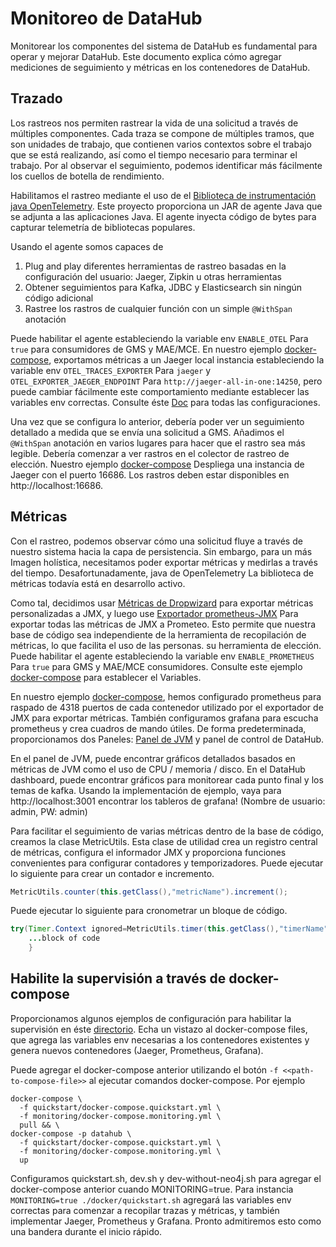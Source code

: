 # Monitoreo de DataHub

Monitorear los componentes del sistema de DataHub es fundamental para operar y mejorar DataHub. Este documento explica cómo agregar
mediciones de seguimiento y métricas en los contenedores de DataHub.

## Trazado

Los rastreos nos permiten rastrear la vida de una solicitud a través de múltiples componentes. Cada traza se compone de múltiples tramos, que
son unidades de trabajo, que contienen varios contextos sobre el trabajo que se está realizando, así como el tiempo necesario para terminar el trabajo. Por
al observar el seguimiento, podemos identificar más fácilmente los cuellos de botella de rendimiento.

Habilitamos el rastreo mediante el uso de
el [Biblioteca de instrumentación java OpenTelemetry](https://github.com/open-telemetry/opentelemetry-java-instrumentation).
Este proyecto proporciona un JAR de agente Java que se adjunta a las aplicaciones Java. El agente inyecta código de bytes para capturar
telemetría de bibliotecas populares.

Usando el agente somos capaces de

1.  Plug and play diferentes herramientas de rastreo basadas en la configuración del usuario: Jaeger, Zipkin u otras herramientas
2.  Obtener seguimientos para Kafka, JDBC y Elasticsearch sin ningún código adicional
3.  Rastree los rastros de cualquier función con un simple `@WithSpan` anotación

Puede habilitar el agente estableciendo la variable env `ENABLE_OTEL` Para `true` para consumidores de GMS y MAE/MCE. En nuestro
ejemplo [docker-compose](../../docker/monitoring/docker-compose.monitoring.yml), exportamos métricas a un Jaeger local
instancia estableciendo la variable env `OTEL_TRACES_EXPORTER` Para `jaeger`
y `OTEL_EXPORTER_JAEGER_ENDPOINT` Para `http://jaeger-all-in-one:14250`, pero puede cambiar fácilmente este comportamiento mediante
establecer las variables env correctas. Consulte
éste [Doc](https://github.com/open-telemetry/opentelemetry-java/blob/main/sdk-extensions/autoconfigure/README.md) para
todas las configuraciones.

Una vez que se configura lo anterior, debería poder ver un seguimiento detallado a medida que se envía una solicitud a GMS. Añadimos
el `@WithSpan` anotación en varios lugares para hacer que el rastro sea más legible. Debería comenzar a ver rastros en el
colector de rastreo de elección. Nuestro ejemplo [docker-compose](../../docker/monitoring/docker-compose.monitoring.yml) Despliega
una instancia de Jaeger con el puerto 16686. Los rastros deben estar disponibles en http://localhost:16686.

## Métricas

Con el rastreo, podemos observar cómo una solicitud fluye a través de nuestro sistema hacia la capa de persistencia. Sin embargo, para un más
Imagen holística, necesitamos poder exportar métricas y medirlas a través del tiempo. Desafortunadamente, java de OpenTelemetry
La biblioteca de métricas todavía está en desarrollo activo.

Como tal, decidimos usar [Métricas de Dropwizard](https://metrics.dropwizard.io/4.2.0/) para exportar métricas personalizadas a JMX,
y luego use [Exportador prometheus-JMX](https://github.com/prometheus/jmx_exporter) Para exportar todas las métricas de JMX a
Prometeo. Esto permite que nuestra base de código sea independiente de la herramienta de recopilación de métricas, lo que facilita el uso de las personas.
su herramienta de elección. Puede habilitar el agente estableciendo la variable env `ENABLE_PROMETHEUS` Para `true` para GMS y MAE/MCE
consumidores. Consulte este ejemplo [docker-compose](../../docker/monitoring/docker-compose.monitoring.yml) para establecer el
Variables.

En nuestro ejemplo [docker-compose](../../docker/monitoring/docker-compose.monitoring.yml), hemos configurado prometheus para
raspado de 4318 puertos de cada contenedor utilizado por el exportador de JMX para exportar métricas. También configuramos grafana para
escucha prometheus y crea cuadros de mando útiles. De forma predeterminada, proporcionamos dos
Paneles: [Panel de JVM](https://grafana.com/grafana/dashboards/14845) y panel de control de DataHub.

En el panel de JVM, puede encontrar gráficos detallados basados en métricas de JVM como el uso de CPU / memoria / disco. En el DataHub
dashboard, puede encontrar gráficos para monitorear cada punto final y los temas de kafka. Usando la implementación de ejemplo, vaya
para http://localhost:3001 encontrar los tableros de grafana! (Nombre de usuario: admin, PW: admin)

Para facilitar el seguimiento de varias métricas dentro de la base de código, creamos la clase MetricUtils. Esta clase de utilidad crea un
registro central de métricas, configura el informador JMX y proporciona funciones convenientes para configurar contadores y temporizadores.
Puede ejecutar lo siguiente para crear un contador e incremento.

```java
MetricUtils.counter(this.getClass(),"metricName").increment();
```

Puede ejecutar lo siguiente para cronometrar un bloque de código.

```java
try(Timer.Context ignored=MetricUtils.timer(this.getClass(),"timerName").timer()){
    ...block of code
    }
```

## Habilite la supervisión a través de docker-compose

Proporcionamos algunos ejemplos de configuración para habilitar la supervisión en
éste [directorio](https://github.com/datahub-project/datahub/tree/master/docker/monitoring). Echa un vistazo al docker-compose
files, que agrega las variables env necesarias a los contenedores existentes y genera nuevos contenedores (Jaeger, Prometheus,
Grafana).

Puede agregar el docker-compose anterior utilizando el botón `-f <<path-to-compose-file>>` al ejecutar comandos docker-compose.
Por ejemplo

```shell
docker-compose \
  -f quickstart/docker-compose.quickstart.yml \
  -f monitoring/docker-compose.monitoring.yml \
  pull && \
docker-compose -p datahub \
  -f quickstart/docker-compose.quickstart.yml \
  -f monitoring/docker-compose.monitoring.yml \
  up
```

Configuramos quickstart.sh, dev.sh y dev-without-neo4j.sh para agregar el docker-compose anterior cuando MONITORING=true. Para
instancia `MONITORING=true ./docker/quickstart.sh` agregará las variables env correctas para comenzar a recopilar trazas y
métricas, y también implementar Jaeger, Prometheus y Grafana. Pronto admitiremos esto como una bandera durante el inicio rápido.
